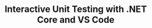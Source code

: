 ---
title: Interactive Unit Testing with .NET Core and VS Code
category: link
tags:
- Visual Studio Code
- .NET Core
links: https://www.codemag.com/Article/2009101/Interactive-Unit-Testing-with-.NET-Core-and-VS-Code
---